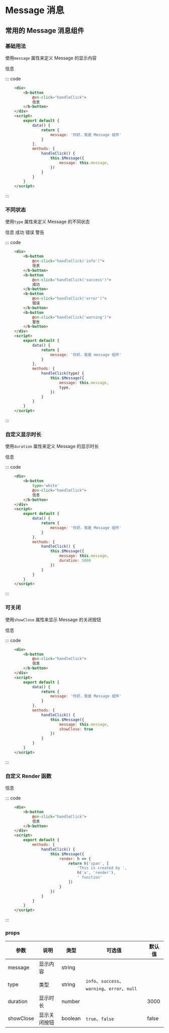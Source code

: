 # Message 消息
常用的 Message 消息组件
-----

### 基础用法
使用```message``` 属性来定义 Message 的显示内容

<div class="example">
    <div class="example-box">
        <div>
            <b-button
                @on-click="handleClick">
                信息
            </b-button>
        </div>
        <script>
            export default {
                data() {
                    return {
                        message: '你好，我是 Message 组件'
                    }
                },
                methods: {
                    handleClick(type) {
                        this.$Message({
                            message: this.message,
                            type,
                            duration: 1500
                        })
                    },
                    handleClickShowClose() {
                        this.$Message({
                            message: this.message,
                            showClose: true
                        })
                    },
                    handleClickDruation() {
                        this.$Message({
                            message: this.message,
                            duration: 5000
                        })
                    },
                    handleClickRender() {
                        this.$Message({
                            render: h => {
                                return h('span', [
                                    'This is created by ',
                                    h('a', 'render'),
                                    ' function'
                                ])
                            }
                        })
                    }
                }
            }
        </script>
    </div>

::: code 
```html
    <div>
        <b-button
            @on-click="handleClick">
            信息
        </b-button>
    </div>
    <script>
        export default {
            data() {
                return {
                    message: '你好，我是 Message 组件'
                }
            },
            methods: {
                handleClick() {
                    this.$Message({
                        message: this.message,
                    })
                }
            }
        }
    </script>
```
:::
</div>

### 不同状态
使用```type``` 属性来定义 Message 的不同状态

<div class="example">
    <div class="example-box">
        <div >
            <b-button
                @on-click="handleClick('info')">
                信息
            </b-button>
            <b-button
                type='success'
                @on-click="handleClick('success')">
                成功
            </b-button>
            <b-button
                type='error'
                @on-click="handleClick('error')">
                错误
            </b-button>
            <b-button
                type='warning'
                @on-click="handleClick('warning')">
                警告
            </b-button>
        </div>
        <script>
            export default {
                data() {
                    return {
                        message: '你好，我是 Message 组件'
                    }
                },
                methods: {
                    handleClick(type) {
                        this.$Message({
                            message: this.message,
                            type,
                        })
                    }
                }
            }
        </script>
    </div>

::: code
```html
    <div>
        <b-button
            @on-click="handleClick('info')">
            信息
        </b-button>
        <b-button
            @on-click="handleClick('success')">
            成功
        </b-button>
        <b-button
            @on-click="handleClick('error')">
            错误
        </b-button>
        <b-button
            @on-click="handleClick('warning')">
            警告
        </b-button>
    </div>
    <script>
        export default {
            data() {
                return {
                    message: '你好，我是 message 组件'
                }
            },
            methods: {
                handleClick(type) {
                    this.$Message({
                        message: this.message,
                        type,
                    })
                }
            }
        }
    </script>
```
:::
</div>

### 自定义显示时长
使用```duration``` 属性来定义 Message 的显示时长

<div class="example">
    <div class="example-box">
        <div >
            <b-button
                @on-click="handleClickDruation">
                信息
            </b-button>
        </div>
    </div>

::: code
```html
    <div>
        <b-button
            type='white'
            @on-click="handleClick">
            信息
        </b-button>
    </div>
    <script>
        export default {
            data() {
                return {
                    message: '你好，我是 Message 组件'
                }
            },
            methods: {
                handleClick() {
                    this.$Message({
                        message: this.message,
                        duration: 5000
                    })
                }
            }
        }
    </script>
```
:::
</div>

### 可关闭
使用```showClose``` 属性来显示 Message 的关闭按钮

<div class="example">
    <div class="example-box">
        <div>
            <b-button
                @on-click="handleClickShowClose">
                信息
            </b-button>
        </div>
    </div>

::: code
```html
    <div>
        <b-button
            @on-click="handleClick">
            信息
        </b-button>
    </div>
    <script>
        export default {
            data() {
                return {
                    message: '你好，我是 Message 组件'
                }
            },
            methods: {
                handleClick() {
                    this.$Message({
                        message: this.message,
                        showClose: true
                    })
                }
            }
        }
    </script>
```
:::
</div>

### 自定义 Render 函数

<div class="example">
    <div class="example-box">
        <div>
            <b-button
                @on-click="handleClickRender">
                信息
            </b-button>
        </div>
    </div>

::: code
```html
    <div>
        <b-button
            @on-click="handleClick">
            信息
        </b-button>
    </div>
    <script>
        export default {
            methods: {
                handleClick() {
                    this.$Message({
                        render: h => {
                            return h('span', [
                                'This is created by ',
                                h('a', 'render'),
                                ' function'
                            ])
                        }
                    })
                }
            }
        }
    </script>
```
:::
</div>

### props
| 参数      | 说明    | 类型      | 可选值       | 默认值   |
|---------- |-------- |---------- |-------------  |-------- |
| message     | 显示内容   | string  |        |       |
| type     | 类型   | string    |   `info`、`success`、`warning`、`error`、`null` |    |
| duration     | 显示时长   | number    |    |  3000  |
| showClose     | 显示关闭按钮  | boolean    |   `true`、`false` |  false  |

